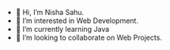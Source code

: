 - 👋 Hi, I’m Nisha Sahu.
- 👀 I’m interested in Web Development.
- 🌱 I’m currently learning Java
- 💞️ I’m looking to collaborate on Web Projects.


<!---
nishaSahuU/nishaSahuU is a ✨ special ✨ repository because its `README.md` (this file) appears on your GitHub profile.
You can click the Preview link to take a look at your changes.
--->
